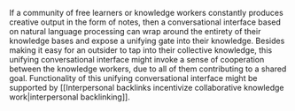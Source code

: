 ---
---

If a community of free learners or knowledge workers constantly produces creative output in the form of notes, then a conversational interface based on natural language processing can wrap around the entirety of their knowledge bases and expose a unifying gate into their knowledge. Besides making it easy for an outsider to tap into their collective knowledge, this unifying conversational interface might invoke a sense of cooperation between the knowledge workers, due to all of them contributing to a shared goal. Functionality of this unifying conversational interface might be supported by [[Interpersonal backlinks incentivize collaborative knowledge work|interpersonal backlinking]].